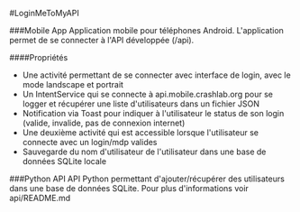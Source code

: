 #LoginMeToMyAPI

###Mobile App
Application mobile pour téléphones Android. L'application permet de se connecter à l'API développée (/api).

####Propriétés
- Une activité permettant de se connecter avec interface de login, avec le mode landscape et portrait
- Un IntentService qui se connecte à api.mobile.crashlab.org pour se logger et récupérer une liste d'utilisateurs dans un fichier JSON
- Notification via Toast pour indiquer à l'utilisateur le status de son login (valide, invalide, pas de connexion internet)
- Une deuxième activité qui est accessible lorsque l'utilisateur se connecte avec un login/mdp valides
- Sauvegarde du nom d'utilisateur de l'utilisateur dans une base de données SQLite locale

###Python API
API Python permettant d'ajouter/récupérer des utilisateurs dans une base de données SQLite.
Pour plus d'informations voir api/README.md